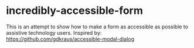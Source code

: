 # incredibly-accessible-form
This is an attempt to show how to make a form as accessible as possible to assistive technology users. Inspired by: https://github.com/gdkraus/accessible-modal-dialog
